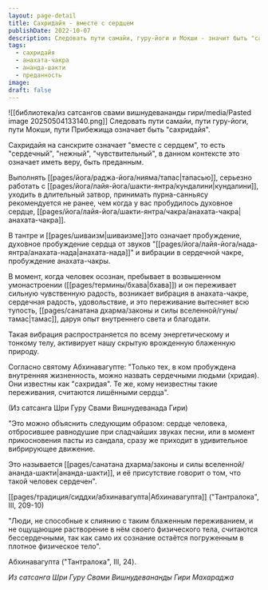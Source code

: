 ```yaml
---
layout: page-detail
title: Сахридайя - вместе с сердцем
publishDate: 2022-10-07
description: Следовать пути самайи, гуру-йоги и Мокши - значит быть "сахридайя", то есть сердечным, преданным, с пробужденной анахата-чакрой. Только при пробуждении духовного сердца возникает истинная радость, внутренний свет и ананда-шакти, активирующие блаженную природу. Лишь такие люди способны к глубоким духовным переживаниям и считаются по-настоящему сердечными.
tags:
  - сахридайя
  - анахата-чакра
  - ананда-шакти
  - преданность
image: 
draft: false
---
```

![[библиотека/из сатсангов свами вишнудевананды гири/media/Pasted image 20250504133140.png]]
 Следовать пути самайи, пути гуру-йоги, пути Мокши, пути Прибежища означает быть "сахридайя".

 Сахридайя на санскрите означает "вместе с сердцем", то есть "сердечный", "нежный", "чувствительный", в данном контексте это означает иметь веру, быть преданным.

 Выполнять [[pages/йога/раджа-йога/нияма/тапас|тапасью]], серьезно работать с [[pages/йога/лайя-йога/шакти-янтра/кундалини|кундалини]], уходить в длительный затвор, принимать пурна-санньясу рекомендуется не ранее, чем когда у вас пробудилось духовное сердце, [[pages/йога/лайя-йога/шакти-янтра/чакра/анахата-чакра|анахата-чакра]].

 В тантре и [[pages/шиваизм|шиваизме]]это означает пробуждение, духовное пробуждение сердца от звуков "[[pages/йога/лайя-йога/нада-янтра/анахата-нада|анахата-нада]]" и вибрации в сердечной чакре, пробуждение анахата-чакры.

 В момент, когда человек осознан, пребывает в возвышенном умонастроении ([[pages/термины/бхава|бхава]]) и он переживает сильную чувственную радость, возникает вибрация в анахата-чакре, сердечная радость, удовольствие, и это переживание вытесняет всю тупость, [[pages/санатана дхарма/законы и силы вселенной/гуны/тамас|тамас]], даруя опыт внутреннего света и благодати.

 Такая вибрация распространяется по всему энергетическому и тонкому телу, активирует нашу скрытую врожденную блаженную природу.

 Согласно святому Абхинавагупте: "Только тех, в ком пробуждена внутренняя жизненность, можно назвать сердечными людьми (хридая). Они известны как "сахридая". Те же, кому неизвестны такие переживания, считаются лишёнными сердца".

 (Из сатсанга Шри Гуру Свами Вишнудеванада Гири)

  
 "Это можно объяснить следующим образом: сердце человека, отбросившее равнодушие при сладчайших звуках песни, или в момент прикосновения пасты из сандала, сразу же приходит в удивительное вибрирующее движение.

 Это называется [[pages/санатана дхарма/законы и силы вселенной/ананда-шакти|ананда-шакти]], и её присутствие говорит о том, что такой человек сердечен".

 [[pages/традиция/сиддхи/абхинавагупта|Абхинавагупта]] ("Тантралока", III, 209-10)

  
 "Люди, не способные к слиянию с таким блаженным переживанием, и не ощущающие растворение в нём своего физического тела, считаются бессердечными, так как само их сознание остаётся погруженным в плотное физическое тело".

 Абхинавагупта ("Тантралока", III, 24).

*Из сатсанга Шри Гуру Свами Вишнудевананды Гири Махараджа*

  
